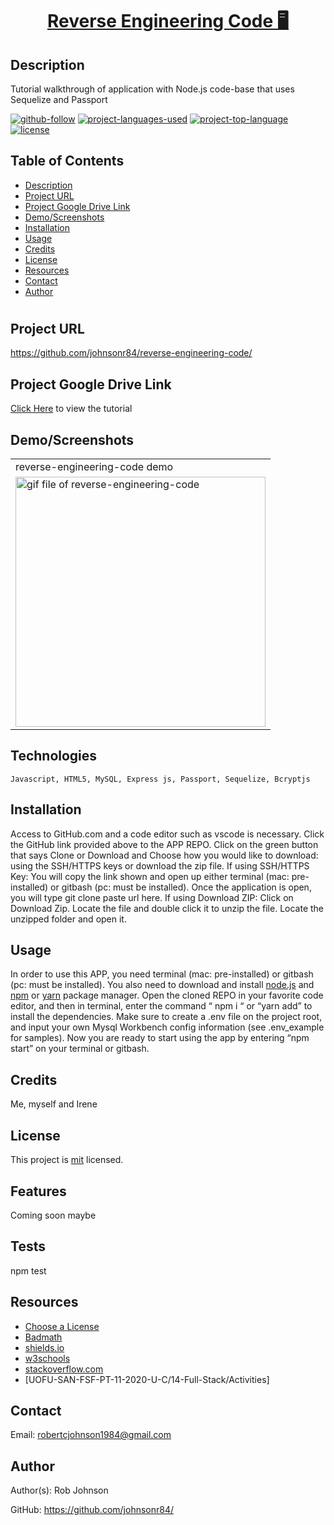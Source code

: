 <h1 align="center"><a href="https://fathomless-journey-02992.herokuapp.com/"> Reverse Engineering Code 🖥️</a></h1>
  
## Description 
Tutorial walkthrough of application with Node.js code-base that uses Sequelize and Passport

  [![github-follow](https://img.shields.io/github/followers/johnsonr84?label=Follow&logoColor=lightgrey&style=social)](https://github.com/johnsonr84)
  [![project-languages-used](https://img.shields.io/github/languages/count/johnsonr84/readme-generator?color=orange)](https://github.com/johnsonr84/reverse-engineering-code)
  [![project-top-language](https://img.shields.io/github/languages/top/johnsonr84/readme-generator?color=yellow)](https://github.com/johnsonr84/reverse-engineering-code)
  [![license](https://img.shields.io/badge/license-mit-brightgreen.svg)](https://choosealicense.com/licenses/mit/)

  ## Table of Contents 
  * [Description](#Description)
  * [Project URL](#Project-URL)
  * [Project Google Drive Link](#Project-Google-Drive-Link)
  * [Demo/Screenshots](#Demo/Screenshots)
  * [Installation](#Installation)
  * [Usage](#Usage)
  * [Credits](#Credits)
  * [License](#License)
  * [Resources](#Resources)
  * [Contact](#Contact)
  * [Author](#Author)
  #

  ## Project URL
  https://github.com/johnsonr84/reverse-engineering-code/ 

  ## Project Google Drive Link
  [Click Here](https://drive.google.com/file/d/1VLs7GzMZiQoDxsZM1PPDVC2A4RGzZ6uC/view?usp=sharing) to view the tutorial
  
  ## Demo/Screenshots
   <table>
    <tr>
      <td>reverse-engineering-code demo</td>
    </tr>
    <tr>
      <td><img src="public/img/demo.gif" width=400px alt="gif file of reverse-engineering-code"></td>
    </tr>
  </table>

  ## Technologies 
  ```
  Javascript, HTML5, MySQL, Express js, Passport, Sequelize, Bcryptjs
  ```

  ## Installation 
  Access to GitHub.com and a code editor such as vscode is necessary. Click the GitHub link provided above to the APP REPO. Click on the green button that says Clone or Download and Choose how you would like to download: using the SSH/HTTPS keys or download the zip file. If using SSH/HTTPS Key: You will copy the link shown and open up either terminal (mac: pre-installed) or gitbash (pc: must be installed). Once the application is open, you will type git clone paste url here. If using Download ZIP: Click on Download Zip. Locate the file and double click it to unzip the file. Locate the unzipped folder and open it.

  ## Usage 
  In order to use this APP, you need terminal (mac: pre-installed) or gitbash (pc: must be installed). You also need to download and install [node.js](https://nodejs.org/en/) and [npm](www.npmjs.com) or [yarn](https://yarnpkg.com/) package manager. Open the cloned REPO in your favorite code editor, and then in terminal, enter the command “ npm i “ or “yarn add”  to install the dependencies. Make sure to create a .env file on the project root, and input your own Mysql Workbench config information (see .env_example for samples). Now you are ready to start using  the app by entering “npm start” on your terminal or gitbash. 

  ## Credits 
  Me, myself and Irene 

  ## License 
  This project is [mit](https://choosealicense.com/licenses/mit/) licensed.

  ## Features
  Coming soon maybe 

  ## Tests
  npm test 

  ## Resources
  * [Choose a License](https://choosealicense.com/)
  * [Badmath](https://img.shields.io/github/languages/top/nielsenjared/badmath)
  * [shields.io](https://shields.io/)
  * [w3schools](https://www.w3schools.com/)
  * [stackoverflow.com](https://stackoverflow.com/)
  * [UOFU-SAN-FSF-PT-11-2020-U-C/14-Full-Stack/Activities]


  ## Contact
  Email: robertcjohnson1984@gmail.com 

  ## Author
  Author(s): Rob Johnson  

  GitHub: https://github.com/johnsonr84/ 